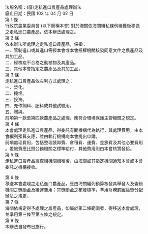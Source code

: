 法規名稱：(廢)走私進口農產品處理辦法  
廢止日期：民國 102 年 04 月 02 日  
第 1 條  
行政院農業委員會 (以下簡稱本會) 對於海關依海關緝私條例緝獲後移送  
之走私進口農產品，依本辦法處理之。  
第 2 條  
依本辦法所處理之走私進口農產品，係指：  
一、管制進口或其進口需經本會或本會授權機關核發同意文件之農產品及  
其加工品。  
二、經檢疫不合格之動植物及其產品。  
三、其他本會指定之農產品及其加工品。  
第 3 條  
走私進口農產品依左列方式處理之：  
一、焚化。  
二、掩埋。  
三、投海。  
四、充作飼料、肥料或其他試驗用。  
五、贈與。  
前項第一款至第四款農產品之處理，應符合環境保護主管機關之規定。  
第 4 條  
本會處理走私進口農產品，得委託有關機構代為執行，其處理費用，由本  
會編列預算支應，並由執行機構向本會提出申請。  
前項處理費用，包括整理裝卸費、倉租費、運費、差旅費及其他必要費用  
。差旅費應比照公務機關之標準給付，其他費用則由本會核實發給。  
第 5 條  
走私進口農產品經查緝機關緝獲後，由海關或其指定機關通知本會或本會  
委託之機構接收。  


第 6 條  
移送本會處理之走私進口農產品，應由海關編列預算核發其舉發人及查緝  
機關之獎勵金及緝運費用；其獎勵金之核發標準，準用財務罰鍰給獎分配  
辦法之規定。  
第 7 條  
海關依規定得予處理之農產品，如屬於第二條範圍者，得移送本會處理，  
並準用第三條至第五條之規定。  
第 8 條  
本辦法自發布日施行。  


